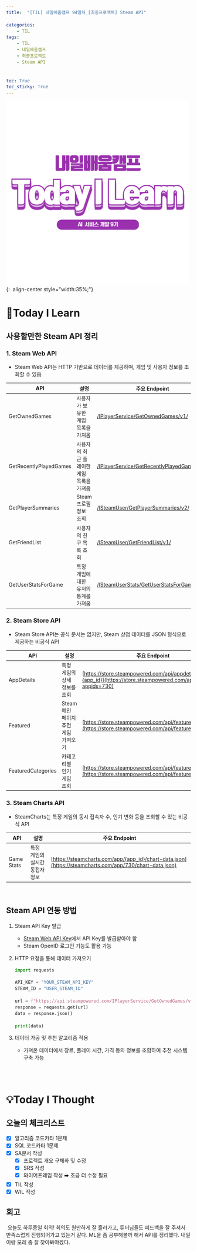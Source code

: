 ```yaml
---
title:  "[TIL] 내일배움캠프 94일차_[최종프로젝트] Steam API" 

categories: 
    - TIL
tags: 
    - TIL
    - 내일배움캠프
    - 최종프로젝트
    - Steam API


toc: True
toc_sticky: True
---
```


![TIL](/assets/images/TIL2.png){: .align-center style="width:35%;"}

# 👀Today I Learn
## 사용할만한 Steam API 정리
### 1. Steam Web API
- Steam Web API는 HTTP 기반으로 데이터를 제공하며, 게임 및 사용자 정보를 조회할 수 있음


| API | 설명 | 주요 Endpoint |
|------|--------|----------------|
| GetOwnedGames | 사용자가 보유한 게임 목록을 가져옴 | [/IPlayerService/GetOwnedGames/v1/](https://developer.valvesoftware.com/wiki/Steam_Web_API#GetOwnedGames) |
| GetRecentlyPlayedGames | 사용자의 최근 플레이한 게임 목록을 가져옴 | [/IPlayerService/GetRecentlyPlayedGames/v1/](https://developer.valvesoftware.com/wiki/Steam_Web_API#GetRecentlyPlayedGames) |
| GetPlayerSummaries | Steam 프로필 정보 조회 | [/ISteamUser/GetPlayerSummaries/v2/](https://developer.valvesoftware.com/wiki/Steam_Web_API#GetPlayerSummaries) |
| GetFriendList | 사용자의 친구 목록 조회 | [/ISteamUser/GetFriendList/v1/](https://developer.valvesoftware.com/wiki/Steam_Web_API#GetFriendList) |
| GetUserStatsForGame | 특정 게임에 대한 유저의 통계를 가져옴 | [/ISteamUserStats/GetUserStatsForGame/v2/](https://developer.valvesoftware.com/wiki/Steam_Web_API#GetUserStatsForGame) |


### 2. Steam Store API
- Steam Store API는 공식 문서는 없지만, Steam 상점 데이터를 JSON 형식으로 제공하는 비공식 API

| API | 설명 | 주요 Endpoint |
|------|--------|----------------|
| AppDetails | 특정 게임의 상세 정보를 조회 | [https://store.steampowered.com/api/appdetails?appids={app_id}](https://store.steampowered.com/api/appdetails?appids=730) |
| Featured | Steam 메인 페이지 추천 게임 가져오기 | [https://store.steampowered.com/api/featured/](https://store.steampowered.com/api/featured/) |
| FeaturedCategories | 카테고리별 인기 게임 조회 | [https://store.steampowered.com/api/featuredcategories/](https://store.steampowered.com/api/featuredcategories/) |


### 3. Steam Charts API
- SteamCharts는 특정 게임의 동시 접속자 수, 인기 변화 등을 조회할 수 있는 비공식 API

| API | 설명 | 주요 Endpoint |
|------|--------|----------------|
| Game Stats | 특정 게임의 실시간 동접자 정보 | [https://steamcharts.com/app/{app_id}/chart-data.json](https://steamcharts.com/app/730/chart-data.json) |


<br>

## Steam API 연동 방법
1. Steam API Key 발급
    - [Steam Web API Key](https://steamcommunity.com/dev/apikey)에서 API Key를 발급받아야 함
    - Steam OpenID 로그인 기능도 활용 가능

2. HTTP 요청을 통해 데이터 가져오기 

    ```python
    import requests

    API_KEY = "YOUR_STEAM_API_KEY"
    STEAM_ID = "USER_STEAM_ID"

    url = f"https://api.steampowered.com/IPlayerService/GetOwnedGames/v1/?key={API_KEY}&steamid={STEAM_ID}&format=json"
    response = requests.get(url)
    data = response.json()

    print(data)
    ```

3. 데이터 가공 및 추천 알고리즘 적용
   - 가져온 데이터에서 장르, 플레이 시간, 가격 등의 정보를 조합하여 추천 시스템 구축 가능


<br>
<br>

# 💡Today I Thought

## 오늘의 체크리스트
- [x] 알고리즘 코드카타 1문제
- [x] SQL 코드카타 1문제
- [x] SA문서 작성 
  - [x] 프로젝트 개요 구체화 및 수정
  - [x] SRS 작성
  - [x] 와이어프레임 작성 ➡️ 조금 더 수정 필요
- [x] TIL 작성
- [x] WIL 작성

## 회고
&nbsp;오늘도 하루종일 회의! 회의도 원만하게 잘 흘러가고, 튜터님들도 피드백을 잘 주셔서 만족스럽게 진행되어가고 있는거 같다. ML을 좀 공부해볼까 해서 API를 정리했다. 내일이랑 모레 좀 잘 찾아봐야겠다.